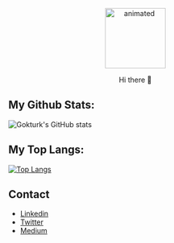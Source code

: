 <p align="center">
  <img src="https://storage.googleapis.com/gweb-uniblog-publish-prod/images/HeroHomepage_2880x1200.max-1000x1000.jpg" alt="animated" height="120" width="120" />
</p>

<p align="center">
Hi there 👋
</p>

<!--
**gbilgeturk/gbilgeturk** is a ✨ _special_ ✨ repository because its `README.md` (this file) appears on your GitHub profile.

Here are some ideas to get you started:

- 🔭 I’m currently working on Android
- 🌱 I’m currently learning Jetpack Compose
- 💬 Ask me about Android, Kotlin, Jetpack Compose
- ⚡ Fun fact: HODOR
-->

## My Github Stats:
![Gokturk's GitHub stats](https://github-readme-stats.vercel.app/api?username=gbilgeturk&show_icons=true&theme=tokyonight)

## My Top Langs:

[![Top Langs](https://github-readme-stats.vercel.app/api/top-langs/?username=gbilgeturk&layout=compact)](https://github.com/anuraghazra/github-readme-stats)

## Contact

- [Linkedin](https://www.linkedin.com/in/gbilgeturk/)
- [Twitter](https://twitter.com/Uzaylibirdelii)
- [Medium](https://medium.com/@gbilgeturk)
